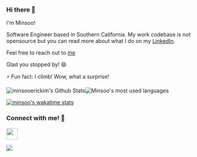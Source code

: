 ### Hi there 👋

I'm Minsoo!

Software Engineer based in Southern California. My work codebase is not opensource but you can read more about what I do on my [LinkedIn](https://www.linkedin.com/in/minsookime/).  

Feel free to reach out to [me](mailto:minsooerickim@gmail.com)

Glad you stopped by! 😄

⚡ Fun fact: I climb! Wow, what a surprise!

<img align="center" style="padding:0" src="https://github-readme-stats.vercel.app/api?username=minsooerickim&show_icons=true&count_private=true&include_all_commits=true&hide=contribs&hide_border=true&hide_title=true&bg_color=0D1117&text_color=F0F6FC" alt="minsooerickim's Github Stats"><img align="center" style="padding:0" src="https://github-readme-stats.vercel.app/api/top-langs/?username=minsooerickim&layout=compact&hide_border=true&hide_progress=true&bg_color=0D1117&text_color=F0F6FC" alt="Minsoo's most used languages">

[![minsoo's wakatime stats](https://github-readme-stats.vercel.app/api/wakatime?username=minsooerickim&bg_color=0D1117&text_color=F0F6FC)](https://github.com/minsooerickim/github-readme-stats)

### Connect with me! 🤝

<a href="https://www.linkedin.com/in/minsookime/" target="_blank"><img src="https://content.linkedin.com/content/dam/me/business/en-us/amp/brand-site/v2/bg/LI-Bug.svg.original.svg" width="30px" /></a>


![](https://komarev.com/ghpvc/?username=minsooerickim&color=blue)
<!--
**minsooerickim/minsooerickim** is a ✨ _special_ ✨ repository because its `README.md` (this file) appears on your GitHub profile.

Here are some ideas to get you started:

- 🔭 I’m currently working on ...
- 🌱 I’m currently learning ...
- 👯 I’m looking to collaborate on ...
- 🤔 I’m looking for help with ...
- 💬 Ask me about ...
- 📫 How to reach me: ...
- 😄 Pronouns: ...
-->
